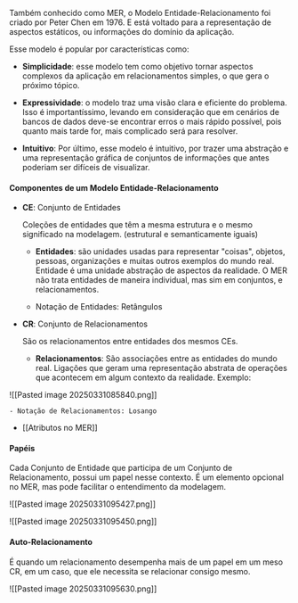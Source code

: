 Também conhecido como MER, o Modelo Entidade-Relacionamento foi criado por Peter Chen em 1976. E está voltado para a representação de aspectos estáticos, ou informações do domínio da aplicação.

Esse modelo é popular por características como:

- **Simplicidade**:  esse modelo tem como objetivo tornar aspectos complexos da aplicação em relacionamentos simples, o que gera o próximo tópico.

- **Expressividade**: o modelo traz uma visão clara e eficiente do problema. Isso é importantíssimo, levando em consideração que em cenários de bancos de dados deve-se encontrar erros o mais rápido possível, pois quanto mais tarde for, mais complicado será para resolver.

- **Intuitivo**: Por último, esse modelo é intuitivo, por trazer uma abstração e uma representação gráfica de conjuntos de informações que antes poderiam ser difíceis de visualizar.

#### Componentes de um Modelo Entidade-Relacionamento

- **CE**: Conjunto de Entidades

	Coleções de entidades que têm a mesma estrutura e o mesmo significado na modelagem. (estrutural e semanticamente iguais)

	- **Entidades**: são unidades usadas para representar "coisas", objetos, pessoas, organizações e muitas outros exemplos do mundo real. Entidade é uma unidade abstração de aspectos da realidade. O MER não trata entidades de maneira individual, mas sim em conjuntos, e relacionamentos.
	
	- Notação de Entidades: Retângulos

- **CR**: Conjunto de Relacionamentos

	São os relacionamentos entre entidades dos mesmos CEs.

	-  **Relacionamentos**: São associações entre as entidades do mundo real. Ligações que geram uma representação abstrata de operações que acontecem em algum contexto da realidade. Exemplo:

![[Pasted image 20250331085840.png]]

	- Notação de Relacionamentos: Losango
	
- [[Atributos no MER]]

#### Papéis

Cada Conjunto de Entidade que participa de um Conjunto de Relacionamento, possui um papel nesse contexto. É um elemento opcional no MER, mas pode facilitar o entendimento da modelagem.

![[Pasted image 20250331095427.png]]

![[Pasted image 20250331095450.png]]

#### Auto-Relacionamento

É quando um relacionamento desempenha mais de um papel em um meso CR, em um caso, que ele necessita se relacionar consigo mesmo.

![[Pasted image 20250331095630.png]]

